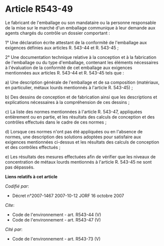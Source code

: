 # Article R543-49

Le fabricant de l'emballage ou son mandataire ou la personne responsable de la mise sur le marché d'un emballage communique à
leur demande aux agents chargés du contrôle un dossier comportant : 

1° Une déclaration écrite attestant de la conformité de l'emballage aux exigences définies aux articles R. 543-44 et R.
543-45 ; 

2° Une documentation technique relative à la conception et à la fabrication de l'emballage ou du type d'emballage, contenant
les éléments nécessaires à l'évaluation de la conformité de cet emballage aux exigences mentionnées aux articles R. 543-44 et
R. 543-45 tels que : 

a) Une description générale de l'emballage et de sa composition (matériaux, en particulier, métaux lourds mentionnés à
l'article R. 543-45) ; 

b) Des dessins de conception et de fabrication ainsi que les descriptions et explications nécessaires à la compréhension de
ces dessins ; 

c) La liste des normes mentionnées à l'article R. 543-47, appliquées entièrement ou en partie, et les résultats des calculs
de conception et des contrôles effectués dans le cadre de ces normes ; 

d) Lorsque ces normes n'ont pas été appliquées ou en l'absence de normes, une description des solutions adoptées pour
satisfaire aux exigences mentionnées ci-dessus et les résultats des calculs de conception et des contrôles effectués ; 

e) Les résultats des mesures effectuées afin de vérifier que les niveaux de concentration de métaux lourds mentionnés à
l'article R. 543-45 ne sont pas dépassés.

**Liens relatifs à cet article**

_Codifié par_:

  - Décret n°2007-1467 2007-10-12 JORF 16 octobre 2007

_Cite_:

  - Code de l'environnement - art. R543-44 (V)
  - Code de l'environnement - art. R543-47 (V)

_Cité par_:

  - Code de l'environnement - art. R543-73 (V)
